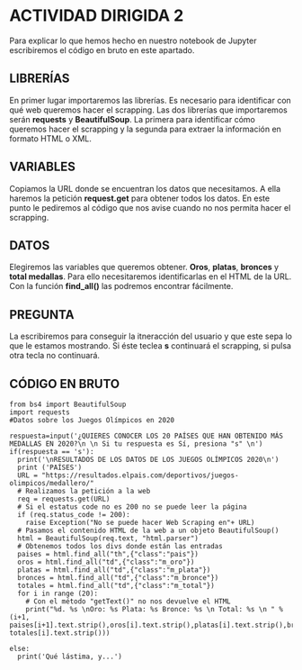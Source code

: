 # ACTIVIDAD DIRIGIDA 2

Para explicar lo que hemos hecho en nuestro notebook de Jupyter escribiremos el código en bruto en este apartado. 

## LIBRERÍAS
En primer lugar importaremos las librerías. Es necesario para identificar con qué web queremos hacer el scrapping. 
Las dos librerías que importaremos serán **requests** y **BeautifulSoup**. La primera para identificar cómo queremos hacer el scrapping y la segunda para extraer la información en formato HTML o XML.

## VARIABLES
Copiamos la URL donde se encuentran los datos que necesitamos. A ella haremos la petición **request.get** para obtener todos los datos. En este punto le pediremos al código que nos avise cuando no nos permita hacer el scrapping.

## DATOS
Elegiremos las variables que queremos obtener. **Oros**, **platas**, **bronces** y **total medallas**. Para ello necesitaremos identificarlas en el HTML de la URL. Con la función **find_all()** las podremos encontrar fácilmente. 

## PREGUNTA
La escribiremos para conseguir la itneracción del usuario y que este sepa lo que le estamos mostrando. Si éste teclea **s** continuará el scrapping, si pulsa otra tecla no continuará.

## CÓDIGO EN BRUTO
```
from bs4 import BeautifulSoup
import requests
#Datos sobre los Juegos Olímpicos en 2020

respuesta=input('¿QUIERES CONOCER LOS 20 PAÍSES QUE HAN OBTENIDO MÁS MEDALLAS EN 2020?\n \n Si tu respuesta es Sí, presiona "s" \n')
if(respuesta == 's'):
  print('\nRESULTADOS DE LOS DATOS DE LOS JUEGOS OLÍMPICOS 2020\n')
  print ('PAÍSES')
  URL = "https://resultados.elpais.com/deportivos/juegos-olimpicos/medallero/"
  # Realizamos la petición a la web
  req = requests.get(URL)
  # Si el estatus code no es 200 no se puede leer la página
  if (req.status_code != 200):
    raise Exception("No se puede hacer Web Scraping en"+ URL)
  # Pasamos el contenido HTML de la web a un objeto BeautifulSoup()
  html = BeautifulSoup(req.text, "html.parser")
  # Obtenemos todos los divs donde están las entradas
  paises = html.find_all("th",{"class":"pais"})
  oros = html.find_all("td",{"class":"m_oro"})
  platas = html.find_all("td",{"class":"m_plata"})
  bronces = html.find_all("td",{"class":"m_bronce"})
  totales = html.find_all("td",{"class":"m_total"})
  for i in range (20):
    # Con el método "getText()" no nos devuelve el HTML
    print("%d. %s \nOro: %s Plata: %s Bronce: %s \n Total: %s \n " % (i+1, paises[i+1].text.strip(),oros[i].text.strip(),platas[i].text.strip(),bronces[i].text.strip(), totales[i].text.strip()))

else:
  print('Qué lástima, y...')
```
